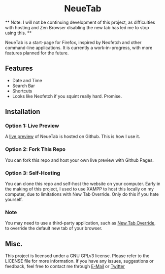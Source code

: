 <h1 align="center">
NeueTab
</h1>
** Note: I will not be continuing development of this project, as difficulties with hosting and Zen Browser disabling the new tab has led me to stop using this. **

NeueTab is a start-page for Firefox, inspired by Neofetch and other command-line applications. It is currently a work-in-progress, with more features planned for the future.
## Features
- Date and Time
- Search Bar
- Shortcuts
- Looks like Neofetch if you squint really hard. Promise.
## Installation
### Option 1: Live Preview
A [live preview](https://pikobyte-exe.github.io/NeueTab/code/) of NeueTab is hosted on Github. This is how I use it.
### Option 2: Fork This Repo
You can fork this repo and host your own live preview with Github Pages.
### Option 3: Self-Hosting
You can clone this repo and self-host the website on your computer. Early in the making of this project, I used to use XAMPP to host this locally on my computer, due to limitations with New Tab Override. Only do this if you hate yourself.
### Note
You may need to use a third-party application, such as [New Tab Override](https://addons.mozilla.org/en-GB/firefox/addon/new-tab-override/), to override the default new tab of your browser.
## Misc.
This project is licensed under a GNU GPLv3 license. Please refer to the LICENSE file for more information.
If you have any issues, suggestions or feedback, feel free to contact me through [E-Mail](mailto:ahnafzaman2006@gmail.com) or [Twitter](https://twitter.com/https_bayleaf)
